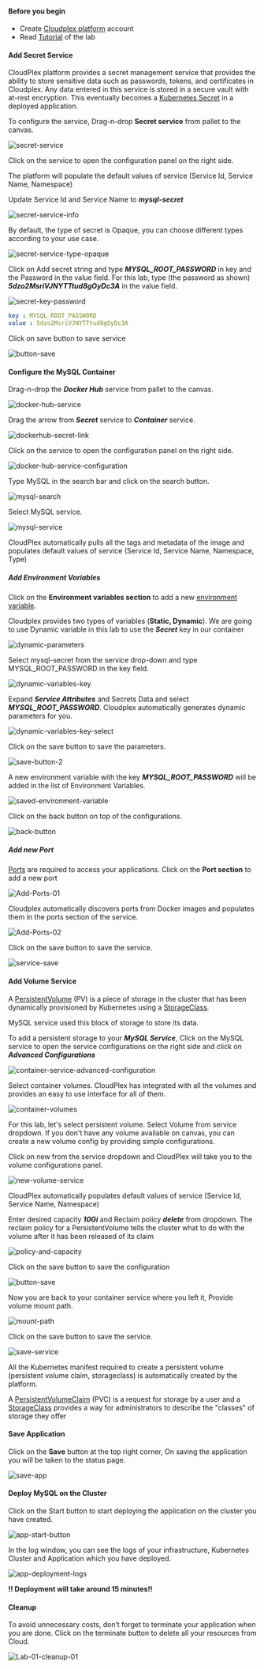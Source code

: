 #### Before you begin

- Create [Cloudplex platform](https://app.cloudplex.io/register) account
- Read [Tutorial](cloudplex.io/tutorials/deployment) of the lab

#### Add Secret Service

CloudPlex platform provides a secret management service that provides the ability to store sensitive data such as passwords, tokens, and certificates in Cloudplex. Any data entered in this service is stored in a secure vault with at-rest encryption. This eventually becomes a [Kubernetes Secret](https://kubernetes.io/docs/concepts/configuration/secret) in a deployed application.

To configure the service, Drag-n-drop **Secret service** from pallet to the canvas.

![secret-service](images/secret-service-drag.gif)

Click on the service to open the configuration panel on the right side.

The platform will populate the default values of service (Service Id, Service Name, Namespace)

Update Service Id and Service Name to ***mysql-secret***

![secret-service-info](images/mysqlsecret.png)

By default, the type of secret is Opaque, you can choose different types according to your use case.

![secret-service-type-opaque](images/service-type.png)

Click on Add secret string and type ***MYSQL_ROOT_PASSWORD*** in key and the Password in the value field. For this lab, type (the password as shown) ***5dzo2MsriVJNYTTtud8gOyDc3A*** in the value field.

![secret-key-password](images/secret-password.png)

```yaml
key : MYSQL_ROOT_PASSWORD
value : 5dzo2MsriVJNYTTtud8gOyDc3A
```

Click on save button to save service

![button-save](images/save-button.png)


#### Configure the MySQL Container

Drag-n-drop the ***Docker Hub*** service from pallet to the canvas.

![docker-hub-service](images/docker-hub-service.gif)

Drag the arrow from ***Secret*** service to ***Container*** service.

![dockerhub-secret-link](images/link-docker-secret.gif)

Click on the service to open the configuration panel on the right side.

![docker-hub-service-configuration](images/service-configuration.png)

Type MySQL in the search bar and click on the search button.

![mysql-search](images/mysql-search.png)

Select MySQL service.

![mysql-service](images/mysql-service.png)

CloudPlex automatically pulls all the tags and metadata of the image and populates default values of service (Service Id, Service Name, Namespace, Type)


##### Add Environment Variables

Click on the **Environment variables section** to add a new [environment variable](https://kubernetes.io/docs/tasks/inject-data-application/define-environment-variable-container/#define-an-environment-variable-for-a-container).

Cloudplex provides two types of variables (**Static, Dynamic**). We are going to use Dynamic variable in this lab to use the ***Secret*** key in our container

![dynamic-parameters](images/dynamic-parameters.gif)

Select mysql-secret from the service drop-down and type MYSQL_ROOT_PASSWORD in the key field.

![dynamic-variables-key](images/dynamic-variables.png)

Expand ***Service Attributes*** and Secrets Data and select ***MYSQL_ROOT_PASSWORD***. Cloudplex automatically generates dynamic  parameters for you.

![dynamic-variables-key-select](images/dynamic-variables-key-select.png)

Click on the save button to save the parameters.

![save-button-2](images/save-button-2.png)

A new environment variable with the key ***MYSQL_ROOT_PASSWORD*** will be added in the list of Environment Variables.

![saved-environment-variable](images/saved-environment-variable.png)

Click on the back button on top of the configurations.

![back-button](images/back-button.png)


##### Add new Port

[Ports](https://kubernetes.io/docs/concepts/services-networking/connect-applications-service/#the-kubernetes-model-for-connecting-containers) are required to access your applications. Click on the **Port section** to add a new port

![Add-Ports-01](images/add-ports-01.png)

Cloudplex automatically discovers ports from Docker images and populates them in the ports section of the service.

![Add-Ports-02](images/add-ports-02.png)

Click on the save button to save the service.

![service-save](images/save-button-3.png)


#### Add Volume Service

A [PersistentVolume](https://kubernetes.io/docs/concepts/storage/persistent-volumes/) (PV) is a piece of storage in the cluster that has been dynamically provisioned by Kubernetes using a [StorageClass](https://kubernetes.io/docs/concepts/storage/storage-classes).

MySQL service used this block of storage to store its data.

To add a persistent storage to your ***MySQL Service***, Click on the MySQL service to open the service configurations on the right side and click on  ***Advanced Configurations***

![container-service-advanced-configuration](images/advanced-configurations.png)

Select container volumes. CloudPlex has integrated with all the volumes and provides an easy to use interface for all of them.

![container-volumes](images/container-volumes.png)

For this lab, let's select persistent volume. Select Volume from service dropdown. If you don't have any volume available on canvas, you can create a new volume config by providing simple configurations.

Click on new from the service dropdown and CloudPlex will take you to the volume configurations panel.

![new-volume-service](images/new-volume-service.png)

CloudPlex automatically populates default values of service (Service Id, Service Name, Namespace)

Enter desired capacity ***10Gi*** and Reclaim policy ***delete*** from dropdown. The reclaim policy for a PersistentVolume tells the cluster what to do with the volume after it has been released of its claim

![policy-and-capacity](images/policy-capacity.png)

Click on the save button to save the configuration

![button-save](images/save-button-3.png)

Now you are back to your container service where you left it, Provide volume mount path. 

![mount-path](images/mount-path.png)

Click on the save button to save the service.

![save-service](images/lab-03-save.png)

All the Kubernetes manifest required to create a persistent volume (persistent volume claim, storageclass) is automatically created by the platform.

A [PersistentVolumeClaim](https://kubernetes.io/docs/concepts/storage/persistent-volumes/) (PVC) is a request for storage by a user and a [StorageClass](https://kubernetes.io/docs/concepts/storage/storage-classes/) provides a way for administrators to describe the "classes" of storage they offer


#### Save Application

Click on the **Save** button at the top right corner, On saving the application you will be taken to the status page.

![save-app](images/save-app.png)


#### Deploy MySQL on the Cluster

Click on the Start button to start deploying the application on the cluster you have created.

![app-start-button](images/app-start.png)

In the log window, you can see the logs of your infrastructure, Kubernetes Cluster and Application which you have deployed.

![app-deployment-logs](images/app-deployment-logs.png)

**!! Deployment will take around 15 minutes!!**


#### Cleanup

To avoid unnecessary costs, don’t forget to terminate your application when you are done.
Click on the terminate button to delete all your resources from Cloud.

![Lab-01-cleanup-01](images/Lab-01-cleanup-01.png)

